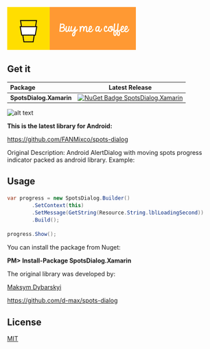 <a href="https://github.com/sponsors/FANMixco/" target="_blank">
   <img src="https://raw.githubusercontent.com/FANMixco/Xamarin-SearchBar/master/bmc-rezr5vpd.gif" alt="sponsor" />
</a>

## Get it

|  Package  |Latest Release|
|:----------|:------------:|
|**SpotsDialog.Xamarin**|[![NuGet Badge SpotsDialog.Xamarin](https://buildstats.info/nuget/SpotsDialog.Xamarin)](https://www.nuget.org/packages/SpotsDialog.Xamarin/)|


![alt text](https://camo.githubusercontent.com/d8108413298d70047f52cff9ac05603a5fd51988/687474703a2f2f332e62702e626c6f6773706f742e636f6d2f2d6c3155765657694d5341672f564c61355a6657346444492f41414141414141414e54632f7273576f755f71623042632f733332302f593648615453772e676966 "Preview")

**This is the latest library for Android:**

https://github.com/FANMixco/spots-dialog

Original Description:
Android AlertDialog with moving spots progress indicator packed as android library. Example:

## Usage
```C#
var progress = new SpotsDialog.Builder()
        .SetContext(this)
        .SetMessage(GetString(Resource.String.lblLoadingSecond))
        .Build();

progress.Show();
```

You can install the package from Nuget:

**PM> Install-Package SpotsDialog.Xamarin**

The original library was developed by:

[Maksym Dybarskyi](https://github.com/d-max)

https://github.com/d-max/spots-dialog

## License
[MIT](\LICENSE)
